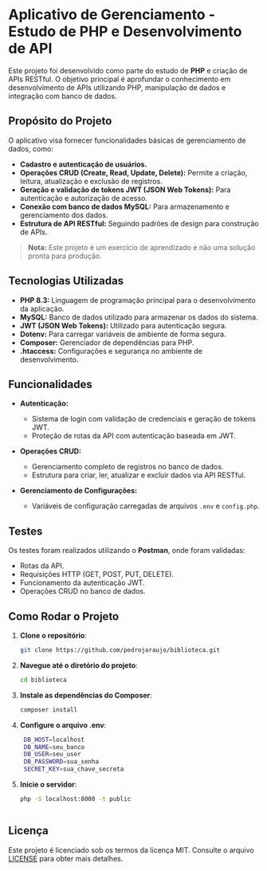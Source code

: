 # Aplicativo de Gerenciamento - Estudo de PHP e Desenvolvimento de API

Este projeto foi desenvolvido como parte do estudo de **PHP** e criação de APIs RESTful. O objetivo principal é aprofundar o conhecimento em desenvolvimento de APIs utilizando PHP, manipulação de dados e integração com banco de dados.

## **Propósito do Projeto**

O aplicativo visa fornecer funcionalidades básicas de gerenciamento de dados, como:

- **Cadastro e autenticação de usuários.**
- **Operações CRUD (Create, Read, Update, Delete):** Permite a criação, leitura, atualização e exclusão de registros.
- **Geração e validação de tokens JWT (JSON Web Tokens):** Para autenticação e autorização de acesso.
- **Conexão com banco de dados MySQL:** Para armazenamento e gerenciamento dos dados.
- **Estrutura de API RESTful:** Seguindo padrões de design para construção de APIs.

> **Nota:** Este projeto é um exercício de aprendizado e não uma solução pronta para produção.

## **Tecnologias Utilizadas**

- **PHP 8.3:** Linguagem de programação principal para o desenvolvimento da aplicação.
- **MySQL:** Banco de dados utilizado para armazenar os dados do sistema.
- **JWT (JSON Web Tokens):** Utilizado para autenticação segura.
- **Dotenv:** Para carregar variáveis de ambiente de forma segura.
- **Composer:** Gerenciador de dependências para PHP.
- **.htaccess:** Configurações e segurança no ambiente de desenvolvimento.

## **Funcionalidades**

- **Autenticação:**
  - Sistema de login com validação de credenciais e geração de tokens JWT.
  - Proteção de rotas da API com autenticação baseada em JWT.

- **Operações CRUD:**
  - Gerenciamento completo de registros no banco de dados.
  - Estrutura para criar, ler, atualizar e excluir dados via API RESTful.

- **Gerenciamento de Configurações:**
  - Variáveis de configuração carregadas de arquivos `.env` e `config.php`.

## **Testes**

Os testes foram realizados utilizando o **Postman**, onde foram validadas:

- Rotas da API.
- Requisições HTTP (GET, POST, PUT, DELETE).
- Funcionamento da autenticação JWT.
- Operações CRUD no banco de dados.

## Como Rodar o Projeto

1. **Clone o repositório**:

   ```bash
   git clone https://github.com/pedrojaraujo/biblioteca.git

2. **Navegue até o diretório do projeto**:

   ```bash
   cd biblioteca

3. **Instale as dependências do Composer**:

   ```bash
   composer install

4. **Configure o arquivo .env**:

   ```bash
    DB_HOST=localhost
    DB_NAME=seu_banco
    DB_USER=seu_user
    DB_PASSWORD=sua_senha
    SECRET_KEY=sua_chave_secreta

5. **Inicie o servidor**:

   ```bash
   php -S localhost:8000 -t public



## **Licença**

Este projeto é licenciado sob os termos da licença MIT. Consulte o arquivo [LICENSE](./LICENSE) para obter mais detalhes.
